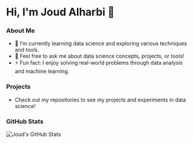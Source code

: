 # Hi, I'm Joud Alharbi 👋

### About Me
- 🌱 I’m currently learning data science and exploring various techniques and tools.
- 💬 Feel free to ask me about data science concepts, projects, or tools!
- ⚡ Fun fact: I enjoy solving real-world problems through data analysis and machine learning.

### Projects
- Check out my repositories to see my projects and experiments in data science!

### GitHub Stats
![Joud's GitHub Stats](https://github-readme-stats.vercel.app/api?username=joud-alharbi&show_icons=true&theme=dark)

